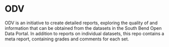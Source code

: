 # ODV

ODV is an initiative to create detailed reports, exploring the quality of 
and information that can be obtained from the datasets in the South Bend
Open Data Portal. In addition to reports on individual datasets, this repo
contains a meta report, containing grades and comments for each set.
